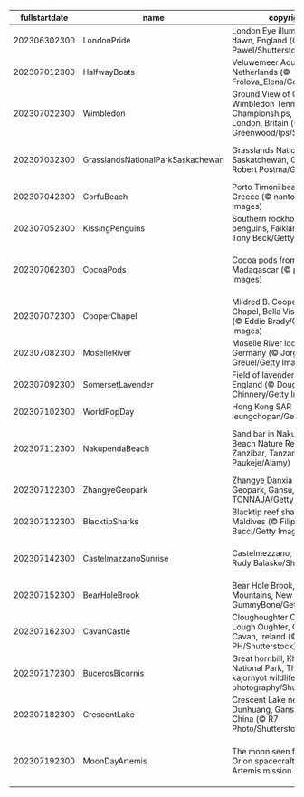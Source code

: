 |fullstartdate|name|copyright|title|image|
|--|--|--|--|--|
202306302300|LondonPride|London Eye illuminated at dawn, England (© Pajor Pawel/Shutterstock)|Rainbow reflection|![](/en-GB/2023/07/202306302300LondonPride.jpg)|
202307012300|HalfwayBoats|Veluwemeer Aqueduct, Netherlands (© Frolova_Elena/Getty Images)|We're halfway there|![](/en-GB/2023/07/202307012300HalfwayBoats.jpg)|
202307022300|Wimbledon|Ground View of Centre Court, Wimbledon Tennis Championships, A.E.L.T.C, London, Britain (© Mark Greenwood/Ips/Shutterstock)|Grand slam tournament|![](/en-GB/2023/07/202307022300Wimbledon.jpg)|
202307032300|GrasslandsNationalParkSaskachewan|Grasslands National Park, Saskatchewan, Canada (© Robert Postma/Getty Images)|The grass looks greener on this side|![](/en-GB/2023/07/202307032300GrasslandsNationalParkSaskachewan.jpg)|
202307042300|CorfuBeach|Porto Timoni beach, Corfu, Greece (© nantonov/Getty Images)|Pick your paradise|![](/en-GB/2023/07/202307042300CorfuBeach.jpg)|
202307052300|KissingPenguins|Southern rockhopper penguins, Falkland Islands (© Tony Beck/Getty Images)|A peck between penguins|![](/en-GB/2023/07/202307052300KissingPenguins.jpg)|
202307062300|CocoaPods|Cocoa pods from Ambanja, Madagascar (© pierivb/Getty Images)|A chocolate lover's favourite fruit|![](/en-GB/2023/07/202307062300CocoaPods.jpg)|
202307072300|CooperChapel|Mildred B. Cooper Memorial Chapel, Bella Vista, Arkansas (© Eddie Brady/Getty Images)|Sanctuary among the trees|![](/en-GB/2023/07/202307072300CooperChapel.jpg)|
202307082300|MoselleRiver|Moselle River loop near Kröv, Germany (© Jorg Greuel/Getty Images)|Staying in the loop|![](/en-GB/2023/07/202307082300MoselleRiver.jpg)|
202307092300|SomersetLavender|Field of lavender, Somerset, England (© Doug Chinnery/Getty Images)|A scented sea of purple|![](/en-GB/2023/07/202307092300SomersetLavender.jpg)|
202307102300|WorldPopDay|Hong Kong SAR (© leungchopan/Getty Images)|A sea of humanity|![](/en-GB/2023/07/202307102300WorldPopDay.jpg)|
202307112300|NakupendaBeach|Sand bar in Nakupenda Beach Nature Reserve, Zanzibar, Tanzania  (© Lubos Paukeje/Alamy)|The world's most exclusive beach?|![](/en-GB/2023/07/202307112300NakupendaBeach.jpg)|
202307122300|ZhangyeGeopark|Zhangye Danxia National Geopark, Gansu, China (© TONNAJA/Getty Images)|Walking a rocky rainbow|![](/en-GB/2023/07/202307122300ZhangyeGeopark.jpg)|
202307132300|BlacktipSharks|Blacktip reef sharks, Maldives (© Filippo Bacci/Getty Images)|A shiver of sharks on the hunt|![](/en-GB/2023/07/202307132300BlacktipSharks.jpg)|
202307142300|CastelmazzanoSunrise|Castelmezzano, Italy (© Rudy Balasko/Shutterstock)|A postcard-perfect landscape|![](/en-GB/2023/07/202307142300CastelmazzanoSunrise.jpg)|
202307152300|BearHoleBrook|Bear Hole Brook, Catskill Mountains, New York (© GummyBone/Getty Images)|Babbling on and on|![](/en-GB/2023/07/202307152300BearHoleBrook.jpg)|
202307162300|CavanCastle|Cloughoughter Castle in Lough Oughter, County Cavan, Ireland (© 4H4 PH/Shutterstock)|A time-worn mediaeval marvel|![](/en-GB/2023/07/202307162300CavanCastle.jpg)|
202307172300|BucerosBicornis|Great hornbill, Khao Yai National Park, Thailand (© kajornyot wildlife photography/Shutterstock)|This bird is peak beak|![](/en-GB/2023/07/202307172300BucerosBicornis.jpg)|
202307182300|CrescentLake|Crescent Lake near Dunhuang, Gansu Province, China (© R7 Photo/Shutterstock)|This lake is no mirage|![](/en-GB/2023/07/202307182300CrescentLake.jpg)|
202307192300|MoonDayArtemis|The moon seen from the Orion spacecraft of NASA's Artemis mission (© NASA)|Celebrating our looming lunar neighbour|![](/en-GB/2023/07/202307192300MoonDayArtemis.jpg)|
